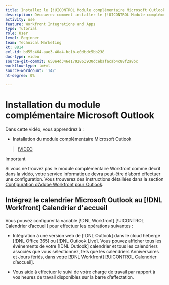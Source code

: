 ```yaml
---
title: Installez le [!UICONTROL Module complémentaire Microsoft Outlook]
description: Découvrez comment installer le [!UICONTROL Module complémentaire Microsoft Outlook]
activity: use
feature: Workfront Integrations and Apps
type: Tutorial
role: User
level: Beginner
team: Technical Marketing
kt: 8814
exl-id: bd55c464-aae3-40a4-bc1b-e0dbdc5bb238
doc-type: video
source-git-commit: 650e4d346e1792863930dcebafacab4c88f2a8bc
workflow-type: tm+mt
source-wordcount: '142'
ht-degree: 0%

---
```


# Installation du module complémentaire Microsoft Outlook

Dans cette vidéo, vous apprendrez à :

* Installation du module complémentaire Microsoft Outlook

>[!VIDEO](https://video.tv.adobe.com/v/335115/?quality=12&learn=on)

>[!IMPORTANT]
>
>Si vous ne trouvez pas le module complémentaire Workfront comme décrit dans la vidéo, votre service informatique devra peut-être d’abord effectuer une configuration. Vous trouverez des instructions détaillées dans la section [Configuration d’Adobe Workfront pour Outlook](https://experienceleague.adobe.com/docs/workfront/using/adobe-workfront-integrations/workfront-for-outlook/set-up-workfront-for-outlook.html).

## Intégrez le calendrier Microsoft Outlook au [!DNL Workfront] Calendrier d&#39;accueil

Vous pouvez configurer la variable [!DNL Workfront] [!UICONTROL Calendrier d’accueil] pour effectuer les opérations suivantes :

* Intégration à une version web de [!DNL Outlook] dans le cloud hébergé [!DNL Office 365] ou [!DNL Outlook Live]. Vous pouvez afficher tous les événements de votre [!DNL Outlook] calendrier et tous les calendriers associés que vous sélectionnez, tels que les calendriers Anniversaires et Jours fériés, dans votre [!DNL Workfront] [!UICONTROL Calendrier d’accueil].

* Vous aide à effectuer le suivi de votre charge de travail par rapport à vos heures de travail disponibles sur la barre d’affectation.
